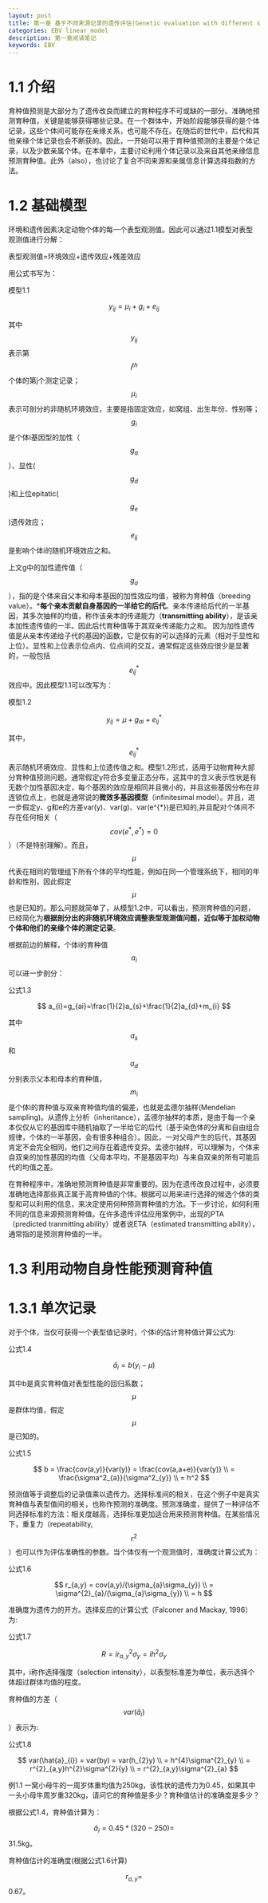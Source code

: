 ```yaml
---
layout: post
title: 第一章 基于不同来源记录的遗传评估(Genetic evaluation with different sources of records)
categories: EBV linear_model
description: 第一章阅读笔记
keywords: EBV
---
```


# 1.1 介绍
育种值预测是大部分为了遗传改良而建立的育种程序不可或缺的一部分。准确地预测育种值，关键是能够获得哪些记录。在一个群体中，开始阶段能够获得的是个体记录，这些个体间可能存在亲缘关系，也可能不存在。在随后的世代中，后代和其他亲缘个体记录也会不断获的。因此，一开始可以用于育种值预测的主要是个体记录，以及少数亲属个体。在本章中，主要讨论利用个体记录以及来自其他亲缘信息预测育种值。此外（also），也讨论了复合不同来源和亲属信息计算选择指数的方法。  

# 1.2 基础模型
环境和遗传因素决定动物个体的每一个表型观测值。因此可以通过1.1模型对表型观测值进行分解：

表型观测值=环境效应+遗传效应+残差效应

用公式书写为：

模型1.1

$$
y_{ij}=\mu_{i}+g_{i}+e_{ij}
$$

其中$$y_{ij}$$表示第$$i^{th}$$个体的第j个测定记录；$$\mu_{i}$$表示可剖分的非随机环境效应，主要是指固定效应，如窝组、出生年份、性别等；$$g_{i}$$是个体i基因型的加性（$$g_{a}$$）、显性($$g_{d}$$)和上位epitatic($$g_{e}$$)遗传效应；$$e_{ij}$$是影响个体i的随机环境效应之和。

上文g中的加性遗传值（$$g_{a}$$），指的是个体来自父本和母本基因的加性效应均值，被称为育种值（breeding value）。***每个亲本贡献自身基因的一半给它的后代**。亲本传递给后代的一半基因，其多次抽样的均值，称作该亲本的传递能力（**transmitting ability**），是该亲本加性遗传值的一半。因此后代育种值等于其双亲传递能力之和。
因为加性遗传值是从亲本传递给子代的基因的函数，它是仅有的可以选择的元素（相对于显性和上位）。显性和上位表示位点内、位点间的交互，通常假定这些效应很少是显著的，一般包括$$e^{*}_{ij}$$效应中。因此模型1.1可以改写为：

模型1.2

$$
y_{ij}=\mu+g_{ai}+e^{*}_{ij}
$$

其中，$$e^{*}_{ij}$$表示随机环境效应、显性和上位遗传值之和。模型1.2形式，适用于动物育种大部分育种值预测问题。通常假定y符合多变量正态分布，这其中的含义表示性状是有无数个加性基因决定，每个基因的效应是相同并且微小的，并且这些基因分布在非连锁位点上，也就是通常说的**微效多基因模型**（infinitesimal model）。并且，进一步假定y、g和e的方差var(y)、var(g)、var(e^{*})是已知的,并且配对个体间不存在任何相关（$$cov(e^{*},e^{*})=0$$）（不是特别理解）。而且，$$\mu$$代表在相同的管理组下所有个体的平均性能，例如在同一个管理系统下，相同的年龄和性别，因此假定$$\mu$$也是已知的。那么问题就简单了，从模型1.2中，可以看出，预测育种值的问题，已经简化为**根据剖分出的非随机环境效应调整表型观测值问题，近似等于加权动物个体和他们的亲缘个体的测定记录**。

根据前边的解释，个体i的育种值$$a_{i}$$可以进一步剖分：

公式1.3

$$
a_{i}=g_{ai}=\frac{1}{2}a_{s}+\frac{1}{2}a_{d}+m_{i}
$$

其中$$a_{s}$$和$$a_{d}$$分别表示父本和母本的育种值，$$m_{i}$$是个体i的育种值与双亲育种值均值的偏差，也就是孟德尔抽样(Mendelian sampling)。从遗传上分析（inheritance），孟德尔抽样的本质，是由于每一个亲本仅仅从它的基因库中随机抽取了一半给它的后代（基于染色体的分离和自由组合规律，个体的一半基因，会有很多种组合）。因此，一对父母产生的后代，其基因肯定不会完全相同，他们之间存在着遗传变异。孟德尔抽样，可以理解为，个体来自双亲的加性基因的均值（父母本平均，不是基因平均）与来自双亲的所有可能后代的均值之差。

在育种程序中，准确地预测育种值是非常重要的。因为在遗传改良过程中，必须要准确地选择那些真正属于高育种值的个体。根据可以用来进行选择的候选个体的类型和可以利用的信息，来决定使用何种预测育种值的方法。下一步讨论，如何利用不同的信息来源预测育种值。在许多遗传评估应用案例中，出现的PTA（predicted tranmitting ability）或者说ETA（estimated transmitting ability），通常指的是预测育种值的一半。

# 1.3 利用动物自身性能预测育种值
# 1.3.1 单次记录
对于个体，当仅可获得一个表型值记录时，个体i的估计育种值计算公式为:

公式1.4

$$\hat{a}_{i} = b(y_{i}-\mu)$$

其中b是真实育种值对表型性能的回归系数；$$\mu$$ 是群体均值，假定$$\mu$$是已知的。

公式1.5

$$ b = \frac{cov(a,y)}{var(y)} = \frac{cov(a,a+e)}{var(y)} \\
= \frac{\sigma^2_{a}}{\sigma^2_{y}} \\
= h^2
$$

预测值等于调整后的记录值乘以遗传力。选择标准间的相关，在这个例子中是真实育种值与表型值间的相关，也称作预测的准确度。预测准确度，提供了一种评估不同选择标准的方法：相关度越高，选择标准更加适合用来预测育种值。在某些情况下，重复力（repeatability, $$r^2$$）也可以作为评估准确性的参数。当个体仅有一个观测值时，准确度计算公式为：

公式1.6

$$
r_{a,y} = cov(a,y)/(\sigma_{a}\sigma_{y}) \\
= \sigma^{2}_{a}/(\sigma_{a}\sigma_{y}) \\
= h
$$

准确度为遗传力的开方。选择反应的计算公式（Falconer and Mackay, 1996）为:

公式1.7

$$
R = ir^{2}_{a,y}\sigma_{y} = ih^{2}\sigma_{y}
$$

其中，i称作选择强度（selection intensity），以表型标准差为单位，表示选择个体超过群体均值的程度。

育种值的方差（$$var(\hat{a}_{i})$$）表示为:  

公式1.8

$$
var(\hat{a}_{i}) = var(by) = var(h_{2}y) \\
= h^{4}\sigma^{2}_{y} \\
= r^{2}_{a,y}h^{2}\sigma^{2}{y} \\
= r^{2}_{a,y}\sigma^{2}_{a}
$$

例1.1
一窝小母牛的一周岁体重均值为250kg，该性状的遗传力为0.45，如果其中一头小母牛周岁重320kg，请问它的育种值是多少？育种值估计的准确度是多少？

根据公式1.4，育种值计算为：

$$\hat{a}_{i} = 0.45*(320-250) =$$ 31.5kg。

育种值估计的准确度(根据公式1.6计算)

$$r_{a,y} = $$ 0.67。